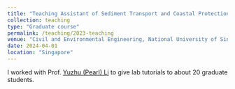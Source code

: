 ```yaml
---
title: "Teaching Assistant of Sediment Transport and Coastal Protection AY2024/2025"
collection: teaching
type: "Graduate course"
permalink: /teaching/2023-teaching
venue: "Civil and Environmental Engineering, National University of Singapore"
date: 2024-04-01
location: "Singapore"
---
```


I worked with Prof. <a href="https://nus-ccl.com/">Yuzhu (Pearl) Li</a> to give lab tutorials to about 20 graduate students.

<!-- <div align=center><img src="http://huzhengyu.github.io/images/CE5308.gif" width = 400></div> -->
